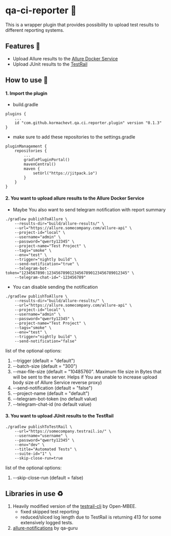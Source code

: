 # qa-ci-reporter 🐘

This is a wrapper plugin that provides possibility to upload test results to different reporting systems.

## Features 🎨

- Upload Allure results to the [Allure Docker Service](https://github.com/fescobar/allure-docker-servicen)
- Upload JUnit results to the [TestRail](https://www.gurock.com/testrail/)

## How to use 👣
#### 1. Import the plugin
* build.gradle
```
plugins {
    ...
    id "com.github.kormachevt.qa.ci.reporter.plugin" version "0.1.3"
}
```

* make sure to add these repositories to the settings.gradle
```
pluginManagement {
    repositories {
        ...
        gradlePluginPortal()
        mavenCentral()
        maven {
            setUrl("https://jitpack.io")
        }
    }
}
```


#### 2. You want to upload allure results to the Allure Docker Service
* Maybe You also want to send telegram notification with report summary
```
./gradlew publishToAllure \
    --results-dir="build/allure-results/" \
    --url="https://allure.somecompany.com/allure-api" \
    --project-id="local" \
    --username="admin" \
    --password="qwerty12345" \
    --project-name="Test Project" \
    --tags="smoke" \
    --env="test" \
    --trigger="nightly build" \
    --send-notification="true" \
    --telegram-bot-token="1234567890:12345678901234567890123456789012345" \
    --telegram-chat-id="-123456789" 
```
* You can disable sending the notification
```
./gradlew publishToAllure \
    --results-dir="build/allure-results/" \
    --url="https://allure.somecompany.com/allure-api" \
    --project-id="local" \
    --username="admin" \
    --password="qwerty12345" \
    --project-name="Test Project" \
    --tags="smoke" \
    --env="test" \
    --trigger="nightly build" \
    --send-notification="false" 
```

list of the optional options:
1. --trigger (default = "default")
1. --batch-size (default = "300")
1. --max-file-size (default = "10485760". Maximum file size in Bytes that will be sent to the server. 
   Helps if You are unable to increase upload body size of Allure Service reverse proxy)
1. --send-notification (default = "false")
1. --project-name (default = "default")
1. --telegram-bot-token (no default value)
1. --telegram-chat-id (no default value)

#### 3. You want to upload JUnit results to the TestRail

```
./gradlew publishToTestRail \
    --url="https://somecompany.testrail.io/" \
    --username="username" \
    --password="qwerty12345" \
    --env="dev" \
    --title="Automated Tests" \
    --suite-id="1" \
    --skip-close-run=true
```
list of the optional options:  
1. --skip-close-run (default = false)

## Libraries in use ♻️
1. Heavily modified version of the [testrail-cli](https://github.com/Open-MBEE/testrail-cli) by Open-MBEE. 
   * fixed skipped test reporting 
   * reduced/sliced log length due to TestRail is returning 413 for some extensively logged tests.
2. [allure-notifications](https://github.com/qa-guru/allure-notifications) by qa-guru    
